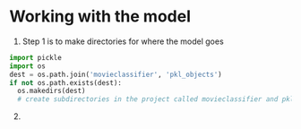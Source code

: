 # Working with the model



1. Step 1 is to make directories for where the model goes

```python
import pickle
import os 
dest = os.path.join('movieclassifier', 'pkl_objects')
if not os.path.exists(dest):
  os.makedirs(dest)
  # create subdirectories in the project called movieclassifier and pkl_objects
```



2. 